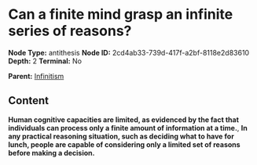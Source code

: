 # Can a finite mind grasp an infinite series of reasons?

**Node Type:** antithesis
**Node ID:** 2cd4ab33-739d-417f-a2bf-8118e2d83610
**Depth:** 2
**Terminal:** No

**Parent:** [Infinitism](infinitism.md)

## Content

**Human cognitive capacities are limited, as evidenced by the fact that individuals can process only a finite amount of information at a time.**, **In any practical reasoning situation, such as deciding what to have for lunch, people are capable of considering only a limited set of reasons before making a decision.**
